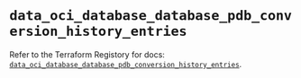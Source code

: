 # `data_oci_database_database_pdb_conversion_history_entries`

Refer to the Terraform Registory for docs: [`data_oci_database_database_pdb_conversion_history_entries`](https://registry.terraform.io/providers/oracle/oci/6.18.0/docs/data-sources/database_database_pdb_conversion_history_entries).
